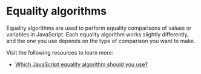 # Equality algorithms

Equality algorithms are used to perform equality comparisons of values or variables in JavaScript. Each equality algorithm works slightly differently, and the one you use depends on the type of comparison you want to make.

Visit the following resources to learn more:

- [Which JavaScript equality algorithm should you use?](https://developer.mozilla.org/en-US/docs/Web/JavaScript/Equality_comparisons_and_sameness)
